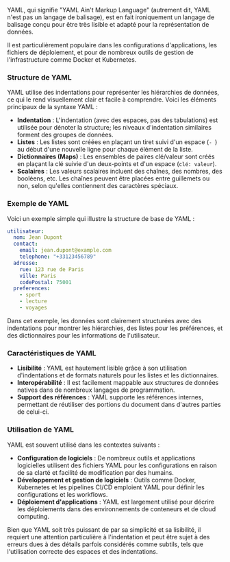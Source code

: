 YAML, qui signifie "YAML Ain't Markup Language" (autrement dit, YAML n'est pas un langage de balisage), est en fait ironiquement un langage de balisage conçu pour être très lisible et adapté pour la représentation de données. 

Il est particulièrement populaire dans les configurations d'applications, les fichiers de déploiement, et pour de nombreux outils de gestion de l'infrastructure comme Docker et Kubernetes.

### Structure de YAML

YAML utilise des indentations pour représenter les hiérarchies de données, ce qui le rend visuellement clair et facile à comprendre. Voici les éléments principaux de la syntaxe YAML :

- **Indentation** : L'indentation (avec des espaces, pas des tabulations) est utilisée pour dénoter la structure; les niveaux d'indentation similaires forment des groupes de données.
- **Listes** : Les listes sont créées en plaçant un tiret suivi d'un espace (`- `) au début d'une nouvelle ligne pour chaque élément de la liste.
- **Dictionnaires (Maps)** : Les ensembles de paires clé/valeur sont créés en plaçant la clé suivie d'un deux-points et d'un espace (`clé: valeur`).
- **Scalaires** : Les valeurs scalaires incluent des chaînes, des nombres, des booléens, etc. Les chaînes peuvent être placées entre guillemets ou non, selon qu'elles contiennent des caractères spéciaux.

### Exemple de YAML

Voici un exemple simple qui illustre la structure de base de YAML :

```yaml
utilisateur:
  nom: Jean Dupont
  contact:
    email: jean.dupont@example.com
    telephone: "+33123456789"
  adresse:
    rue: 123 rue de Paris
    ville: Paris
    codePostal: 75001
  preferences:
    - sport
    - lecture
    - voyages
```

Dans cet exemple, les données sont clairement structurées avec des indentations pour montrer les hiérarchies, des listes pour les préférences, et des dictionnaires pour les informations de l'utilisateur.

### Caractéristiques de YAML

- **Lisibilité** : YAML est hautement lisible grâce à son utilisation d'indentations et de formats naturels pour les listes et les dictionnaires.
- **Interopérabilité** : Il est facilement mappable aux structures de données natives dans de nombreux langages de programmation.
- **Support des références** : YAML supporte les références internes, permettant de réutiliser des portions du document dans d'autres parties de celui-ci.

### Utilisation de YAML

YAML est souvent utilisé dans les contextes suivants :

- **Configuration de logiciels** : De nombreux outils et applications logicielles utilisent des fichiers YAML pour les configurations en raison de sa clarté et facilité de modification par des humains.
- **Développement et gestion de logiciels** : Outils comme Docker, Kubernetes et les pipelines CI/CD emploient YAML pour définir les configurations et les workflows.
- **Déploiement d'applications** : YAML est largement utilisé pour décrire les déploiements dans des environnements de conteneurs et de cloud computing.

Bien que YAML soit très puissant de par sa simplicité et sa lisibilité, il requiert une attention particulière à l'indentation et peut être sujet à des erreurs dues à des détails parfois considérés comme subtils, tels que l'utilisation correcte des espaces et des indentations.